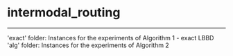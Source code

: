 # intermodal_routing
---------------------------------------------------------------------
'exact' folder: Instances for the experiments of Algorithm 1 - exact LBBD  
'alg' folder: Instances for the experiments of Algorithm 2
